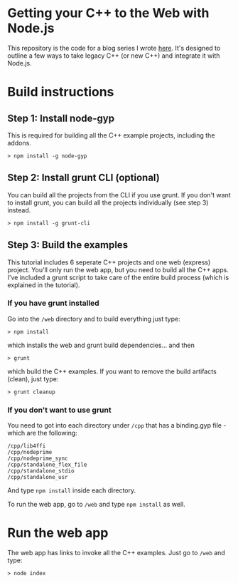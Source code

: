 # Getting your C++ to the Web with Node.js

This repository is the code for a blog series I wrote [here](http://blog.scottfrees.com/getting-your-c-to-the-web-with-node-js).
It's designed to outline a few ways to take legacy C++ (or new C++) and integrate it with Node.js.

# Build instructions

## Step 1:  Install node-gyp
This is required for building all the C++ example projects, including the addons.

```
> npm install -g node-gyp
```

## Step 2:  Install grunt CLI (optional)
You can build all the projects from the CLI if you use grunt.  If you don't want to install grunt, you can build all the projects individually (see step 3) instead.

```
> npm install -g grunt-cli
```

## Step 3:  Build the examples
This tutorial includes 6 seperate C++ projects and one web (express) project.  You'll only run the web app, but you need to build all the C++ apps.  I've included a grunt script to take care of the entire build process (which is explained in the tutorial).  

### If you have grunt installed
Go into the `/web` directory and to build everything just type:

```
> npm install        
```
which installs the web and grunt build dependencies... and then
```
> grunt              
```
which build the C++ examples.   If you want to remove the build artifacts (clean), just type:
```
> grunt cleanup
```

### If you don't want to use grunt
You need to got into each directory under `/cpp` that has a binding.gyp file - which are the following:

```
/cpp/lib4ffi
/cpp/nodeprime  
/cpp/nodeprime_sync  
/cpp/standalone_flex_file
/cpp/standalone_stdio
/cpp/standalone_usr
```

And type `npm install` inside each directory.  

To run the web app, go to `/web` and type `npm install` as well.  

# Run the web app
The web app has links to invoke all the C++ examples.  Just go to `/web` and type:

```
> node index
```
